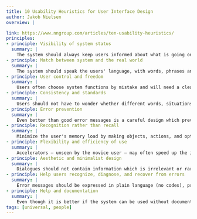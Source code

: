 ```yaml
---
title: 10 Usability Heuristics for User Interface Design
author: Jakob Nielsen
overview: |

link: https://www.nngroup.com/articles/ten-usability-heuristics/
principles:
- principle: Visibility of system status
  summary: |
    The system should always keep users informed about what is going on, through appropriate feedback within reasonable time.
- principle: Match between system and the real world
  summary: |
    The system should speak the users' language, with words, phrases and concepts familiar to the user, rather than system-oriented terms. Follow real-world conventions, making information appear in a natural and logical order.
- principle: User control and freedom
  summary: |
    Users often choose system functions by mistake and will need a clearly marked "emergency exit" to leave the unwanted state without having to go through an extended dialogue. Support undo and redo.
- principle: Consistency and standards
  summary: |
    Users should not have to wonder whether different words, situations, or actions mean the same thing. Follow platform conventions.
- principle: Error prevention
  summary: |
    Even better than good error messages is a careful design which prevents a problem from occurring in the first place. Either eliminate error-prone conditions or check for them and present users with a confirmation option before they commit to the action.
- principle: Recognition rather than recall
  summary: |
    Minimize the user's memory load by making objects, actions, and options visible. The user should not have to remember information from one part of the dialogue to another. Instructions for use of the system should be visible or easily retrievable whenever appropriate.
- principle: Flexibility and efficiency of use
  summary: |
    Accelerators — unseen by the novice user — may often speed up the interaction for the expert user such that the system can cater to both inexperienced and experienced users. Allow users to tailor frequent actions.
- principle: Aesthetic and minimalist design
  summary: |
    Dialogues should not contain information which is irrelevant or rarely needed. Every extra unit of information in a dialogue competes with the relevant units of information and diminishes their relative visibility.
- principle: Help users recognize, diagnose, and recover from errors
  summary: |
    Error messages should be expressed in plain language (no codes), precisely indicate the problem, and constructively suggest a solution.
- principle: Help and documentation
  summary: |
    Even though it is better if the system can be used without documentation, it may be necessary to provide help and documentation. Any such information should be easy to search, focused on the user's task, list concrete steps to be carried out, and not be too large.
tags: [universal, people]
---
```

